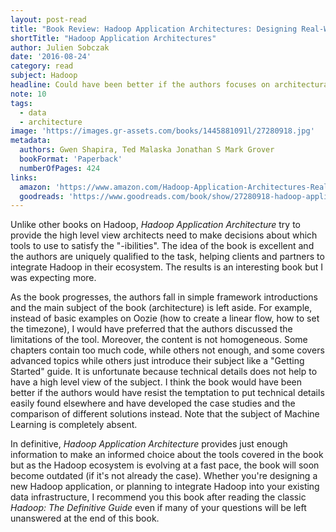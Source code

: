 ```yaml
---
layout: post-read
title: "Book Review: Hadoop Application Architectures: Designing Real-World Big Data Applications"
shortTitle: "Hadoop Application Architectures"
author: Julien Sobczak
date: '2016-08-24'
category: read
subject: Hadoop
headline: Could have been better if the authors focuses on architectural concerns only
note: 10
tags:
  - data
  - architecture
image: 'https://images.gr-assets.com/books/1445881091l/27280918.jpg'
metadata:
  authors: Gwen Shapira, Ted Malaska Jonathan S Mark Grover
  bookFormat: 'Paperback'
  numberOfPages: 424
links:
  amazon: 'https://www.amazon.com/Hadoop-Application-Architectures-Real-World-Applications/dp/1491900083/'
  goodreads: 'https://www.goodreads.com/book/show/27280918-hadoop-application-architectures'
---
```


Unlike other books on Hadoop, *Hadoop Application Architecture* try to provide the high level view architects need to make decisions about which tools to use to satisfy the "-ibilities". The idea of the book is excellent and the authors are uniquely qualified to the task, helping clients and partners to integrate Hadoop in their ecosystem. The results is an interesting book but I was expecting more.

As the book progresses, the authors fall in simple framework introductions and the main subject of the book (architecture) is left aside. For example, instead of basic examples on Oozie (how to create a linear flow, how to set the timezone), I would have preferred that the authors discussed the limitations of the tool. Moreover, the content is not homogeneous. Some chapters contain too much code, while others not enough, and some covers advanced topics while others just introduce their subject like a "Getting Started" guide. It is unfortunate because technical details does not help to have a high level view of the subject. I think the book would have been better if the authors would have resist the temptation to put technical details easily found elsewhere and have developed the case studies and the comparison of different solutions instead. Note that the subject of Machine Learning is completely absent.

In definitive, *Hadoop Application Architecture* provides just enough information to make an informed choice about the tools covered in the book but as the Hadoop ecosystem is evolving at a fast pace, the book will soon become outdated (if it's not already the case). Whether you're designing a new Hadoop application, or planning to integrate Hadoop into your existing data infrastructure, I recommend you this book after reading the classic *Hadoop: The Definitive Guide* even if many of your questions will be left unanswered at the end of this book.
